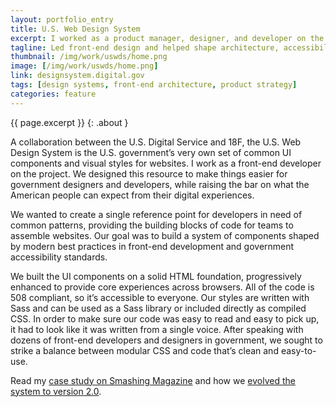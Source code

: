 ```yaml
---
layout: portfolio_entry
title: U.S. Web Design System
excerpt: I worked as a product manager, designer, and developer on the U.S. Web Design System, a design system for the federal government used by hundreds of agency projects.
tagline: Led front-end design and helped shape architecture, accessibility standards, and system strategy as a core contributor. Now used by 90+ agencies and powering over 1 billion annual page views across federal websites.
thumbnail: /img/work/uswds/home.png
image: [/img/work/uswds/home.png]
link: designsystem.digital.gov
tags: [design systems, front-end architecture, product strategy]
categories: feature
---
```


{{ page.excerpt }}
{: .about }

A collaboration between the U.S. Digital Service and 18F, the U.S. Web Design System is the U.S. government’s very own set of common UI components and visual styles for websites. I work as a front-end developer on the project. We designed this resource to make things easier for government designers and developers, while raising the bar on what the American people can expect from their digital experiences.

We wanted to create a single reference point for developers in need of common patterns, providing the building blocks of code for teams to assemble websites. Our goal was to build a system of components shaped by modern best practices in front-end development and government accessibility standards.

We built the UI components on a solid HTML foundation, progressively enhanced to provide core experiences across browsers. All of the code is 508 compliant, so it’s accessible to everyone. Our styles are written with Sass and can be used as a Sass library or included directly as compiled CSS. In order to make sure our code was easy to read and easy to pick up, it had to look like it was written from a single voice. After speaking with dozens of front-end developers and designers in government, we sought to strike a balance between modular CSS and code that’s clean and easy-to-use.

Read my [case study on Smashing Magazine](https://www.smashingmagazine.com/2017/10/large-scale-design-system-us-government/) and how we [evolved the system to version 2.0](https://designsystem.digital.gov/whats-new/updates/2019/04/08/introducing-uswds-2-0/).
